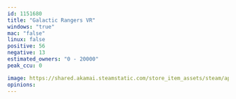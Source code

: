 ```yaml
---
id: 1151680
title: "Galactic Rangers VR"
windows: "true"
mac: "false"
linux: false
positive: 56
negative: 13
estimated_owners: "0 - 20000"
peak_ccu: 0

image: https://shared.akamai.steamstatic.com/store_item_assets/steam/apps/1151680/header.jpg?t=1644579864
opinions:
---
```

